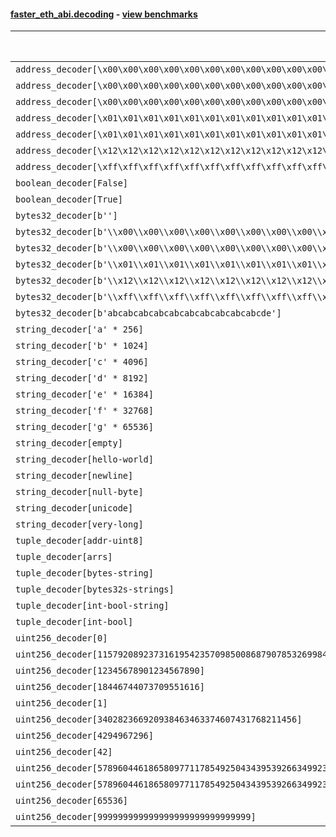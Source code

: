 #### [faster_eth_abi.decoding](https://github.com/BobTheBuidler/faster-eth-abi/blob/master/faster_eth_abi/decoding.py) - [view benchmarks](https://github.com/BobTheBuidler/faster-eth-abi/blob/master/benchmarks/test_decoding_benchmarks.py)

| Function | Reference Mean | Faster Mean | % Change | Speedup (%) | x Faster | Faster |
|----------|---------------|-------------|----------|-------------|----------|--------|
| `address_decoder[\x00\x00\x00\x00\x00\x00\x00\x00\x00\x00\x00\x00\x00\x00\x00\x00\x00\x00\x00\x00]` | 0.0016816799999969509 | 0.000772516884032612 | 54.06% | 117.69% | 2.18x | ✅ |
| `address_decoder[\x00\x00\x00\x00\x00\x00\x00\x00\x00\x00\x00\x00\x00\x00\x00\x00\x00\x00\x00\x01]` | 0.0016818651857156348 | 0.0007762756866561723 | 53.84% | 116.66% | 2.17x | ✅ |
| `address_decoder[\x00\x00\x00\x00\x00\x00\x00\x00\x00\x00\x00\x00\x00\x00\x00\x00\x00\x00\x00\x02]` | 0.0016754026818911346 | 0.0007753200462249712 | 53.72% | 116.09% | 2.16x | ✅ |
| `address_decoder[\x01\x01\x01\x01\x01\x01\x01\x01\x01\x01\x01\x01\x01\x01\x01\x01\x01\x01\x01\x00]` | 0.001688645403222474 | 0.0007717884836919028 | 54.30% | 118.80% | 2.19x | ✅ |
| `address_decoder[\x01\x01\x01\x01\x01\x01\x01\x01\x01\x01\x01\x01\x01\x01\x01\x01\x01\x01\x01\x01]` | 0.0016781418902378977 | 0.0007717370872781684 | 54.01% | 117.45% | 2.17x | ✅ |
| `address_decoder[\x12\x12\x12\x12\x12\x12\x12\x12\x12\x12\x12\x12\x12\x12\x12\x12\x12\x12\x12\x12]` | 0.001679958092194177 | 0.0007764881827010326 | 53.78% | 116.35% | 2.16x | ✅ |
| `address_decoder[\xff\xff\xff\xff\xff\xff\xff\xff\xff\xff\xff\xff\xff\xff\xff\xff\xff\xff\xff\xff]` | 0.0016880433197158167 | 0.0007850811390892514 | 53.49% | 115.02% | 2.15x | ✅ |
| `boolean_decoder[False]` | 0.0009036012977108694 | 0.0004917943572148406 | 45.57% | 83.74% | 1.84x | ✅ |
| `boolean_decoder[True]` | 0.0008967841539932205 | 0.0004942158894372794 | 44.89% | 81.46% | 1.81x | ✅ |
| `bytes32_decoder[b'']` | 0.0008829519916320731 | 0.00047926145481568834 | 45.72% | 84.23% | 1.84x | ✅ |
| `bytes32_decoder[b'\\x00\\x00\\x00\\x00\\x00\\x00\\x00\\x00\\x00\\x00\\x00\\x00\\x00\\x00\\x00\\x00']` | 0.0008839706756256346 | 0.00048236482854247545 | 45.43% | 83.26% | 1.83x | ✅ |
| `bytes32_decoder[b'\\x00\\x00\\x00\\x00\\x00\\x00\\x00\\x00\\x00\\x00\\x00\\x00\\x00\\x00\\x00\\x00\\x00\\x00\\x00\\x00\\x00\\x00\\x00\\x00\\x00\\x00\\x00\\x00\\x00\\x00\\x00\\x00']` | 0.0008867560124203003 | 0.000479614718565787 | 45.91% | 84.89% | 1.85x | ✅ |
| `bytes32_decoder[b'\\x01\\x01\\x01\\x01\\x01\\x01\\x01\\x01\\x01\\x01\\x01\\x01\\x01\\x01\\x01\\x01\\x01\\x01\\x01\\x01\\x01\\x01\\x01\\x01\\x01\\x01\\x01\\x01\\x01\\x01\\x01\\x01']` | 0.0008890645345172828 | 0.0004818930084409219 | 45.80% | 84.49% | 1.84x | ✅ |
| `bytes32_decoder[b'\\x12\\x12\\x12\\x12\\x12\\x12\\x12\\x12\\x12\\x12\\x12\\x12\\x12\\x12\\x12\\x12\\x12\\x12\\x12\\x12\\x12\\x12\\x12\\x12\\x12\\x12\\x12\\x12\\x12\\x12\\x12\\x12']` | 0.0008875569684485972 | 0.00048018450123602435 | 45.90% | 84.84% | 1.85x | ✅ |
| `bytes32_decoder[b'\\xff\\xff\\xff\\xff\\xff\\xff\\xff\\xff\\xff\\xff\\xff\\xff\\xff\\xff\\xff\\xff\\xff\\xff\\xff\\xff\\xff\\xff\\xff\\xff\\xff\\xff\\xff\\xff\\xff\\xff\\xff\\xff']` | 0.0008756094668549053 | 0.0004824100398407075 | 44.91% | 81.51% | 1.82x | ✅ |
| `bytes32_decoder[b'abcabcabcabcabcabcabcabcabcabcde']` | 0.0008846310260955375 | 0.00048176578977504744 | 45.54% | 83.62% | 1.84x | ✅ |
| `string_decoder['a' * 256]` | 0.0014908737240324442 | 0.0009256548681642052 | 37.91% | 61.06% | 1.61x | ✅ |
| `string_decoder['b' * 1024]` | 0.0015380734529182 | 0.0009699803387292063 | 36.94% | 58.57% | 1.59x | ✅ |
| `string_decoder['c' * 4096]` | 0.0015754044925086511 | 0.0010096543399788886 | 35.91% | 56.03% | 1.56x | ✅ |
| `string_decoder['d' * 8192]` | 0.0016270096159135023 | 0.001051100126234493 | 35.40% | 54.79% | 1.55x | ✅ |
| `string_decoder['e' * 16384]` | 0.0017363309244919477 | 0.0011394826300232472 | 34.37% | 52.38% | 1.52x | ✅ |
| `string_decoder['f' * 32768]` | 0.0019700721530393124 | 0.001312118878214993 | 33.40% | 50.14% | 1.50x | ✅ |
| `string_decoder['g' * 65536]` | 0.002395705879401399 | 0.0020411888838168814 | 14.80% | 17.37% | 1.17x | ✅ |
| `string_decoder[empty]` | 0.001468190650314587 | 0.0009136534935946814 | 37.77% | 60.69% | 1.61x | ✅ |
| `string_decoder[hello-world]` | 0.0014931584170552942 | 0.0009314247582849905 | 37.62% | 60.31% | 1.60x | ✅ |
| `string_decoder[newline]` | 0.001489410064461235 | 0.0009306807757292456 | 37.51% | 60.03% | 1.60x | ✅ |
| `string_decoder[null-byte]` | 0.0014891310817609813 | 0.0009231181150910196 | 38.01% | 61.32% | 1.61x | ✅ |
| `string_decoder[unicode]` | 0.0015193202359569113 | 0.0009512702418186724 | 37.39% | 59.71% | 1.60x | ✅ |
| `string_decoder[very-long]` | 0.003257247649190638 | 0.0021641210853824834 | 33.56% | 50.51% | 1.51x | ✅ |
| `tuple_decoder[addr-uint8]` | 0.0021274138325721535 | 0.0011278587578317455 | 46.98% | 88.62% | 1.89x | ✅ |
| `tuple_decoder[arrs]` | 0.002626884386928725 | 0.002207692393513812 | 15.96% | 18.99% | 1.19x | ✅ |
| `tuple_decoder[bytes-string]` | 0.0018419485150303273 | 0.0012244371503301902 | 33.52% | 50.43% | 1.50x | ✅ |
| `tuple_decoder[bytes32s-strings]` | 0.003678563000000971 | 0.0030752222715650255 | 16.40% | 19.62% | 1.20x | ✅ |
| `tuple_decoder[int-bool-string]` | 0.002428682629240407 | 0.0017214178709057458 | 29.12% | 41.09% | 1.41x | ✅ |
| `tuple_decoder[int-bool]` | 0.0012837869726801548 | 0.0008365648748863204 | 34.84% | 53.46% | 1.53x | ✅ |
| `uint256_decoder[0]` | 0.0009382049735524462 | 0.0005326428242618629 | 43.23% | 76.14% | 1.76x | ✅ |
| `uint256_decoder[115792089237316195423570985008687907853269984665640564039457584007913129639935]` | 0.0009362854177394865 | 0.0005372247324486115 | 42.62% | 74.28% | 1.74x | ✅ |
| `uint256_decoder[12345678901234567890]` | 0.0009326106136367606 | 0.0005338977648391879 | 42.75% | 74.68% | 1.75x | ✅ |
| `uint256_decoder[18446744073709551616]` | 0.0009349825944882218 | 0.0005318929924315278 | 43.11% | 75.78% | 1.76x | ✅ |
| `uint256_decoder[1]` | 0.0009371870791292671 | 0.000530111127913117 | 43.44% | 76.79% | 1.77x | ✅ |
| `uint256_decoder[340282366920938463463374607431768211456]` | 0.0009341528909810333 | 0.0005324228747872633 | 43.00% | 75.45% | 1.75x | ✅ |
| `uint256_decoder[4294967296]` | 0.0009450993974189297 | 0.0005376995323322955 | 43.11% | 75.77% | 1.76x | ✅ |
| `uint256_decoder[42]` | 0.0009431656883758271 | 0.0005316112638224894 | 43.64% | 77.42% | 1.77x | ✅ |
| `uint256_decoder[57896044618658097711785492504343953926634992332820282019728792003956564819967]` | 0.000941664838614547 | 0.0005361748880974489 | 43.06% | 75.63% | 1.76x | ✅ |
| `uint256_decoder[57896044618658097711785492504343953926634992332820282019728792003956564819968]` | 0.0009388048257440658 | 0.0005321694584016926 | 43.31% | 76.41% | 1.76x | ✅ |
| `uint256_decoder[65536]` | 0.0009378597308460071 | 0.0005383436693406622 | 42.60% | 74.21% | 1.74x | ✅ |
| `uint256_decoder[999999999999999999999999999999]` | 0.0009457667574559573 | 0.000530744430781484 | 43.88% | 78.20% | 1.78x | ✅ |

